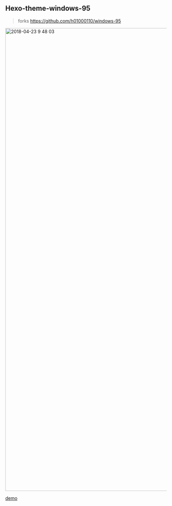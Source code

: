 ## Hexo-theme-windows-95
> forks https://github.com/h01000110/windows-95

<img width="1440" alt="2018-04-23 9 48 03" src="https://user-images.githubusercontent.com/11830681/39130607-1f438b1e-4740-11e8-8279-9b78f93efc19.png">

[demo](http://stephenliu.site/)
